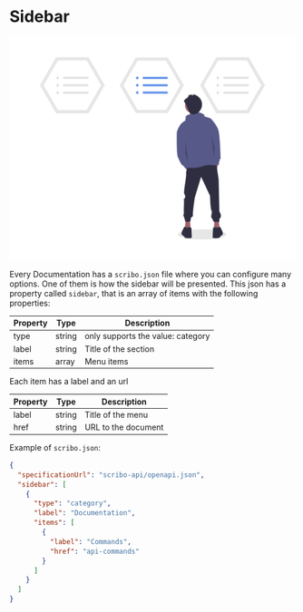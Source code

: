 # Sidebar

![Sidebar Construtor](assets/sidebar.png)

Every Documentation has a `scribo.json` file where you can configure many options. One of them is how the sidebar will be presented. This json has a property called `sidebar`, that is an array of items with the following properties:

| Property | Type   | Description                       |
| -------- | ------ | --------------------------------- |
| type     | string | only supports the value: category |
| label    | string | Title of the section              |
| items    | array  | Menu items                        |

Each item has a label and an url

| Property | Type   | Description         |
| -------- | ------ | ------------------- |
| label    | string | Title of the menu   |
| href     | string | URL to the document |

Example of `scribo.json`:

```json
{
  "specificationUrl": "scribo-api/openapi.json",
  "sidebar": [
    {
      "type": "category",
      "label": "Documentation",
      "items": [
        {
          "label": "Commands",
          "href": "api-commands"
        }
      ]
    }
  ]
}
```
